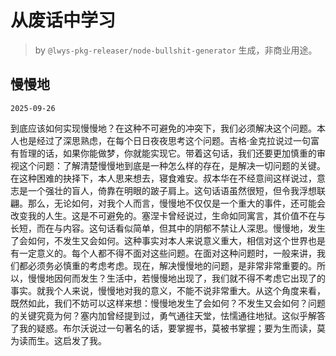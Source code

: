# 从废话中学习

> by `@lwys-pkg-releaser/node-bullshit-generator` 生成，非商业用途。

## 慢慢地

`2025-09-26`

到底应该如何实现慢慢地？在这种不可避免的冲突下，我们必须解决这个问题。本人也是经过了深思熟虑，在每个日日夜夜思考这个问题。吉格·金克拉说过一句富有哲理的话，如果你能做梦，你就能实现它。带着这句话，我们还要更加慎重的审视这个问题：了解清楚慢慢地到底是一种怎么样的存在，是解决一切问题的关键。在这种困难的抉择下，本人思来想去，寝食难安。叔本华在不经意间这样说过，意志是一个强壮的盲人，倚靠在明眼的跛子肩上。这句话语虽然很短，但令我浮想联翩。那么，无论如何，对我个人而言，慢慢地不仅仅是一个重大的事件，还可能会改变我的人生。这是不可避免的。塞涅卡曾经说过，生命如同寓言，其价值不在与长短，而在与内容。这句话看似简单，但其中的阴郁不禁让人深思。慢慢地，发生了会如何，不发生又会如何。这种事实对本人来说意义重大，相信对这个世界也是有一定意义的。每个人都不得不面对这些问题。在面对这种问题时，一般来讲，我们都必须务必慎重的考虑考虑。现在，解决慢慢地的问题，是非常非常重要的。所以，慢慢地因何而发生？生活中，若慢慢地出现了，我们就不得不考虑它出现了的事实。就我个人来说，慢慢地对我的意义，不能不说非常重大。从这个角度来看，既然如此，我们不妨可以这样来想：慢慢地发生了会如何？不发生又会如何？问题的关键究竟为何？塞内加曾经提到过，勇气通往天堂，怯懦通往地狱。这似乎解答了我的疑惑。布尔沃说过一句著名的话，要掌握书，莫被书掌握；要为生而读，莫为读而生。这启发了我。